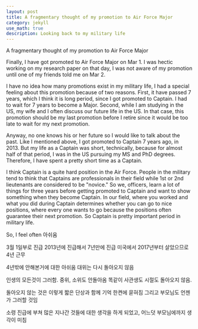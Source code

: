```yaml
---
layout: post
title: A fragmentary thought of my promotion to Air Force Major
category: jekyll 
use_math: true
description: Looking back to my military life
---
```


A fragmentary thought of my promotion to Air Force Major

Finally, I have got promoted to Air Force Major on Mar 1. I was hectic working on my research paper on that day, I was not aware of my promotion until one of my friends told me on Mar 2. 

I have no idea how many promotions exist in my military life, I had a special feeling about this promotion because of two reasons. First, it have passed 7 years, which I think it is long period, since I got promoted to Captain. I had to wait for 7 years to become a Major. Second, while I am studying in the US, my wife and I often discuss our future life in the US. In that case, this promotion should be my last promotion before I retire since it would be too late to wait for my next promotion. 

Anyway, no one knows his or her future so I would like to talk about the past. Like I mentioned above, I got promoted to Captain 7 years ago, in 2013. But my life as a Captain was short, technically, because for almost half of that period, I was in the US pursuing my MS and PhD degrees. Therefore, I have spent a pretty short time as a Captain.

I think Captain is a quite hard position in the Air Force. People in the military tend to think that Captains are professionals in their field while 1st or 2nd lieutenants are considered to be "novice." So we, officers, learn a lot of things for three years before getting promoted to Captain and want to show something when they become Captain. In our field, where you worked and what you did during Captain determines whether you can go to nice positions, where every one wants to go because the positions often guarantee their next promotion. So Captain is pretty important period in military life.

So, I feel often 아쉬움

3월 1일부로 진급
2013년에 진급해서 7년만에 진급
미국에서 2017년부터 살았으므로 4년 근무

4년밖에 안해본거에 대한 아쉬움
대위는 다시 돌아오지 않음

인생의 모든것이 그러함. 
중위, 소위도 안돌아옴
똑같이 사관생도 시절도 돌아오지 않음.

돌아오지 않는 것은 이렇게 짧은 단상과 함께 기억 한켠에 묻혀짐
그리고 부모님도 언젠가 그러할 것임

소령 진급에 부쳐 많은 지나간 것들에 대한 생각을 하게 되었고, 어느덧 부모님에까지 생각이 미침